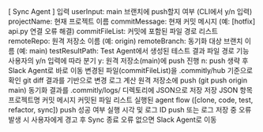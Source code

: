 [ Sync Agent ]
입력
userInput: main 브랜치에 push할지 여부 (CLI에서 y/n 입력)
projectName: 현재 프로젝트 이름
commitMessage: 현재 커밋 메시지 (예: [hotfix] api.py 연결 오류 해결)
commitFileList: 커밋에 포함된 파일 경로 리스트
remoteRepo: 원격 저장소 이름 (예: origin)
remoteBranch: 동기화 대상 브랜치 이름 (예: main)
testResultPath: Test Agent에서 생성된 테스트 결과 파일 경로
기능
사용자의 y/n 입력에 따라 분기
y: 원격 저장소(main)에 push 진행
n: push 생략 후 Slack Agent로 바로 이동
변경된 파일(commitFileList)을 .commitly/hub 기준으로 확인
git diff 결과를 기반으로 변경 로그 계산
원격 저장소에 push (git push origin main)
동기화 결과를 .commitly/logs/ 디렉토리에 JSON으로 저장
저장 JSON 항목
프로젝트명
커밋 메시지
커밋된 파일 리스트
실행된 agent flow ([clone, code, test, refactor, sync])
push 성공 여부
실행 시각 및 로그 ID
push 또는 로그 저장 중 오류 발생 시 사용자에게 경고 후 Sync 종료
오류 없으면 Slack Agent로 이동
